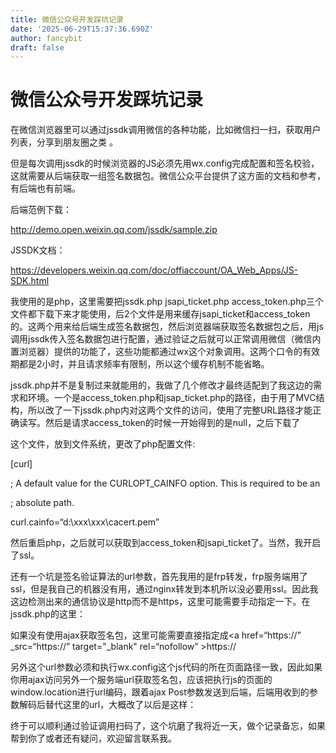 ```yaml
---
title: 微信公众号开发踩坑记录
date: '2025-06-29T15:37:36.690Z'
author: fancybit
draft: false
---
```

<div class="header"><h1 class="single-title animate__animated animate__pulse animate__faster">微信公众号开发踩坑记录</h1></div>

<div class="content" id="content"><p>在微信浏览器里可以通过jssdk调用微信的各种功能，比如微信扫一扫，获取用户列表，分享到朋友圈之类 。</p><p>但是每次调用jssdk的时候浏览器的JS必须先用wx.config完成配置和签名校验，这就需要从后端获取一组签名数据包。微信公众平台提供了这方面的文档和参考，有后端也有前端。</p><p>后端范例下载：</p><p><a href="http://demo.open.weixin.qq.com/jssdk/sample.zip" target="_blank" rel="external nofollow noopener noreferrer">http://demo.open.weixin.qq.com/jssdk/sample.zip</a></p><p>JSSDK文档：</p><p><!-- raw HTML omitted --><!-- raw HTML omitted --><!-- raw HTML omitted --><a href="https://developers.weixin.qq.com/doc/offiaccount/OA_Web_Apps/JS-SDK.html" target="_blank" rel="external nofollow noopener noreferrer">https://developers.weixin.qq.com/doc/offiaccount/OA_Web_Apps/JS-SDK.html</a><!-- raw HTML omitted --></p><p>我使用的是php，这里需要把jssdk.php jsapi_ticket.php access_token.php三个文件都下载下来才能使用，后2个文件是用来缓存jsapi_ticket和access_token的。这两个用来给后端生成签名数据包，然后浏览器端获取签名数据包之后，用js调用jssdk传入签名数据包进行配置，通过验证之后就可以正常调用微信（微信内置浏览器）提供的功能了，这些功能都通过wx这个对象调用。这两个口令的有效期都是2小时，并且请求频率有限制，所以这个缓存机制不能省略。</p><p>jssdk.php并不是复制过来就能用的，我做了几个修改才最终适配到了我这边的需求和环境。一个是access_token.php和jsap_ticket.php的路径，由于用了MVC结构，所以改了一下jssdk.php内对这两个文件的访问，使用了完整URL路径才能正确读写。然后是请求access_token的时候一开始得到的是null，之后下载了</p><!-- raw HTML omitted --><p>这个文件，放到文件系统，更改了php配置文件:</p><p>[curl]</p><p>; A default value for the CURLOPT_CAINFO option. This is required to be an</p><p>; absolute path.</p><p>curl.cainfo=“d:\xxx\xxx\cacert.pem”</p><p>然后重启php，之后就可以获取到access_token和jsapi_ticket了。当然，我开启了ssl。</p><p>还有一个坑是签名验证算法的url参数，首先我用的是frp转发，frp服务端用了ssl，但是我自己的机器没有用，通过nginx转发到本机所以没必要用ssl。因此我这边检测出来的通信协议是http而不是https，这里可能需要手动指定一下。在jssdk.php的这里：</p><!-- raw HTML omitted --><p>如果没有使用ajax获取签名包，这里可能需要直接指定成&lt;a href=“https://” _src=“https://” target="_blank" rel=“nofollow” &gt;https://<!-- raw HTML omitted --></p><p>另外这个url参数必须和执行wx.config这个js代码的所在页面路径一致，因此如果你用ajax访问另外一个服务端url获取签名包，应该把执行js的页面的window.location进行url编码，跟着ajax Post参数发送到后端，后端用收到的参数解码后替代这里的url，大概改了以后是这样：</p><!-- raw HTML omitted --><!-- raw HTML omitted --><!-- raw HTML omitted --><!-- raw HTML omitted --><p>终于可以顺利通过验证调用扫码了，这个坑磨了我将近一天，做个记录备忘，如果帮到你了或者还有疑问，欢迎留言联系我。</p><!-- raw HTML omitted --></div>

